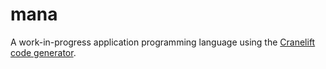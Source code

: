 # mana

A work-in-progress application programming language using the [Cranelift code
generator][cranelift].

[cranelift]: https://github.com/bytecodealliance/wasmtime/tree/main/cranelift
